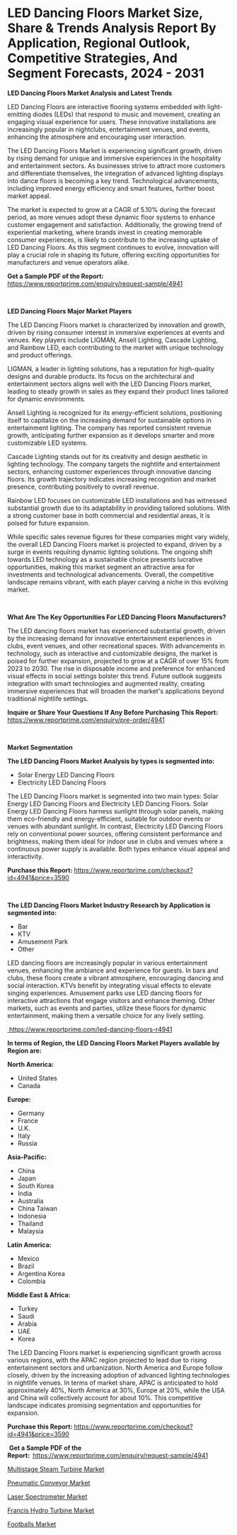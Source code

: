 <p><h1>LED Dancing Floors Market Size, Share & Trends Analysis Report By Application, Regional Outlook, Competitive Strategies, And Segment Forecasts, 2024 - 2031</h1></p><p><strong>LED Dancing Floors Market Analysis and Latest Trends</strong></p>
<p><p>LED Dancing Floors are interactive flooring systems embedded with light-emitting diodes (LEDs) that respond to music and movement, creating an engaging visual experience for users. These innovative installations are increasingly popular in nightclubs, entertainment venues, and events, enhancing the atmosphere and encouraging user interaction.</p><p>The LED Dancing Floors Market is experiencing significant growth, driven by rising demand for unique and immersive experiences in the hospitality and entertainment sectors. As businesses strive to attract more customers and differentiate themselves, the integration of advanced lighting displays into dance floors is becoming a key trend. Technological advancements, including improved energy efficiency and smart features, further boost market appeal.</p><p>The market is expected to grow at a CAGR of 5.10% during the forecast period, as more venues adopt these dynamic floor systems to enhance customer engagement and satisfaction. Additionally, the growing trend of experiential marketing, where brands invest in creating memorable consumer experiences, is likely to contribute to the increasing uptake of LED Dancing Floors. As this segment continues to evolve, innovation will play a crucial role in shaping its future, offering exciting opportunities for manufacturers and venue operators alike.</p></p>
<p><strong>Get a Sample PDF of the Report:&nbsp;</strong> <a href="https://www.reportprime.com/enquiry/request-sample/4941?utm_campaign=1436&utm_medium=2&utm_source=Github&utm_content=ia&utm_term=10102024&utm_id=led-dancing-floors">https://www.reportprime.com/enquiry/request-sample/4941</a></p>
<p>&nbsp;</p>
<p><strong>LED Dancing Floors Major Market Players</strong></p>
<p><p>The LED Dancing Floors market is characterized by innovation and growth, driven by rising consumer interest in immersive experiences at events and venues. Key players include LIGMAN, Ansell Lighting, Cascade Lighting, and Rainbow LED, each contributing to the market with unique technology and product offerings.</p><p>LIGMAN, a leader in lighting solutions, has a reputation for high-quality designs and durable products. Its focus on the architectural and entertainment sectors aligns well with the LED Dancing Floors market, leading to steady growth in sales as they expand their product lines tailored for dynamic environments.</p><p>Ansell Lighting is recognized for its energy-efficient solutions, positioning itself to capitalize on the increasing demand for sustainable options in entertainment lighting. The company has reported consistent revenue growth, anticipating further expansion as it develops smarter and more customizable LED systems.</p><p>Cascade Lighting stands out for its creativity and design aesthetic in lighting technology. The company targets the nightlife and entertainment sectors, enhancing customer experiences through innovative dancing floors. Its growth trajectory indicates increasing recognition and market presence, contributing positively to overall revenue.</p><p>Rainbow LED focuses on customizable LED installations and has witnessed substantial growth due to its adaptability in providing tailored solutions. With a strong customer base in both commercial and residential areas, it is poised for future expansion.</p><p>While specific sales revenue figures for these companies might vary widely, the overall LED Dancing Floors market is projected to expand, driven by a surge in events requiring dynamic lighting solutions. The ongoing shift towards LED technology as a sustainable choice presents lucrative opportunities, making this market segment an attractive area for investments and technological advancements. Overall, the competitive landscape remains vibrant, with each player carving a niche in this evolving market.</p></p>
<p>&nbsp;</p>
<p><strong>What Are The Key Opportunities For LED Dancing Floors Manufacturers?</strong></p>
<p><p>The LED dancing floors market has experienced substantial growth, driven by the increasing demand for innovative entertainment experiences in clubs, event venues, and other recreational spaces. With advancements in technology, such as interactive and customizable designs, the market is poised for further expansion, projected to grow at a CAGR of over 15% from 2023 to 2030. The rise in disposable income and preference for enhanced visual effects in social settings bolster this trend. Future outlook suggests integration with smart technologies and augmented reality, creating immersive experiences that will broaden the market's applications beyond traditional nightlife settings.</p></p>
<p><strong>Inquire or Share Your Questions If Any Before Purchasing This Report:</strong> <a href="https://www.reportprime.com/enquiry/pre-order/4941?utm_campaign=1436&utm_medium=2&utm_source=Github&utm_content=ia&utm_term=10102024&utm_id=led-dancing-floors">https://www.reportprime.com/enquiry/pre-order/4941</a></p>
<p>&nbsp;</p>
<p><strong>Market Segmentation</strong></p>
<p><strong>The LED Dancing Floors Market Analysis by types is segmented into:</strong></p>
<p><ul><li>Solar Energy LED Dancing Floors</li><li>Electricity LED Dancing Floors</li></ul></p>
<p><p>The LED Dancing Floors market is segmented into two main types: Solar Energy LED Dancing Floors and Electricity LED Dancing Floors. Solar Energy LED Dancing Floors harness sunlight through solar panels, making them eco-friendly and energy-efficient, suitable for outdoor events or venues with abundant sunlight. In contrast, Electricity LED Dancing Floors rely on conventional power sources, offering consistent performance and brightness, making them ideal for indoor use in clubs and venues where a continuous power supply is available. Both types enhance visual appeal and interactivity.</p></p>
<p><strong>Purchase this Report:&nbsp;</strong><a href="https://www.reportprime.com/checkout?id=4941&price=3590&utm_campaign=1436&utm_medium=2&utm_source=Github&utm_content=ia&utm_term=10102024&utm_id=led-dancing-floors">https://www.reportprime.com/checkout?id=4941&price=3590</a></p>
<p>&nbsp;</p>
<p><strong>The LED Dancing Floors Market Industry Research by Application is segmented into:</strong></p>
<p><ul><li>Bar</li><li>KTV</li><li>Amusement Park</li><li>Other</li></ul></p>
<p><p>LED dancing floors are increasingly popular in various entertainment venues, enhancing the ambiance and experience for guests. In bars and clubs, these floors create a vibrant atmosphere, encouraging dancing and social interaction. KTVs benefit by integrating visual effects to elevate singing experiences. Amusement parks use LED dancing floors for interactive attractions that engage visitors and enhance theming. Other markets, such as events and parties, utilize these floors for dynamic entertainment, making them a versatile choice for any lively setting.</p></p>
<p><a href="https://www.reportprime.com/led-dancing-floors-r4941?utm_campaign=1436&utm_medium=2&utm_source=Github&utm_content=ia&utm_term=10102024&utm_id=led-dancing-floors">&nbsp;https://www.reportprime.com/led-dancing-floors-r4941</a></p>
<p><strong>In terms of Region, the LED Dancing Floors Market Players available by Region are:</strong></p>
<p>
    <p> <strong> North America: </strong>
        <ul>
            <li>United States</li>
            <li>Canada</li>
        </ul>
        </p> 
    <p> <strong> Europe: </strong>
        <ul>
            <li>Germany</li>
            <li>France</li>
            <li>U.K.</li>
            <li>Italy</li>
            <li>Russia</li>
        </ul>
        </p> 
    <p> <strong> Asia-Pacific: </strong>
        <ul>
            <li>China</li>
            <li>Japan</li>
            <li>South Korea</li>
            <li>India</li>
            <li>Australia</li>
            <li>China Taiwan</li>
            <li>Indonesia</li>
            <li>Thailand</li>
            <li>Malaysia</li>
        </ul>
        </p> 
    <p> <strong> Latin America: </strong>
        <ul>
            <li>Mexico</li>
            <li>Brazil</li>
            <li>Argentina Korea</li>
            <li>Colombia</li>
        </ul>
        </p> 
    <p> <strong> Middle East & Africa: </strong>
        <ul>
            <li>Turkey</li>
            <li>Saudi</li>
            <li>Arabia</li>
            <li>UAE</li>
            <li>Korea</li>
        </ul>
    </p>
    </p>
<p><p>The LED Dancing Floors market is experiencing significant growth across various regions, with the APAC region projected to lead due to rising entertainment sectors and urbanization. North America and Europe follow closely, driven by the increasing adoption of advanced lighting technologies in nightlife venues. In terms of market share, APAC is anticipated to hold approximately 40%, North America at 30%, Europe at 20%, while the USA and China will collectively account for about 10%. This competitive landscape indicates promising segmentation and opportunities for expansion.</p></p>
<p><strong>Purchase this Report: </strong><a href="https://www.reportprime.com/checkout?id=4941&price=3590&utm_campaign=1436&utm_medium=2&utm_source=Github&utm_content=ia&utm_term=10102024&utm_id=led-dancing-floors">https://www.reportprime.com/checkout?id=4941&price=3590</a></p>
<p>&nbsp;<strong>Get a Sample PDF of the Report:&nbsp;&nbsp;</strong><a href="https://www.reportprime.com/enquiry/request-sample/4941?utm_campaign=1436&utm_medium=2&utm_source=Github&utm_content=ia&utm_term=10102024&utm_id=led-dancing-floors">https://www.reportprime.com/enquiry/request-sample/4941</a></p>
<p><strong></strong></p>
<p><p><a href="https://www.linkedin.com/pulse/disruption-innovation-multistage-steam-turbine-industry-market-zbf9c?utm_campaign=1436&utm_medium=2&utm_source=Github&utm_content=ia&utm_term=10102024&utm_id=led-dancing-floors">Multistage Steam Turbine Market</a></p><p><a href="https://www.linkedin.com/pulse/investing-pneumatic-conveyor-market-trends-leading-products-vf43c?utm_campaign=1436&utm_medium=2&utm_source=Github&utm_content=ia&utm_term=10102024&utm_id=led-dancing-floors">Pneumatic Conveyor Market</a></p><p><a href="https://www.linkedin.com/pulse/global-perspectives-laser-spectrometer-market-trends-bionc?utm_campaign=1436&utm_medium=2&utm_source=Github&utm_content=ia&utm_term=10102024&utm_id=led-dancing-floors">Laser Spectrometer Market</a></p><p><a href="https://www.linkedin.com/pulse/global-francis-hydro-turbine-market-size-trends-analysis-7ocvc?utm_campaign=1436&utm_medium=2&utm_source=Github&utm_content=ia&utm_term=10102024&utm_id=led-dancing-floors">Francis Hydro Turbine Market</a></p><p><a href="https://www.linkedin.com/pulse/consumer-behavior-shifts-footballs-market-demand-analysis-fms8e?utm_campaign=1436&utm_medium=2&utm_source=Github&utm_content=ia&utm_term=10102024&utm_id=led-dancing-floors">Footballs Market</a></p></p>